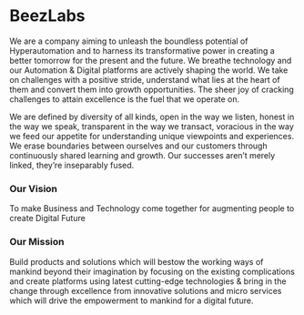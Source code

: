 # BeezLabs

We are a company aiming to unleash the boundless potential of Hyperautomation and to harness its transformative power in creating a better tomorrow for the present and the future. We breathe technology and our Automation & Digital platforms are actively shaping the world. We take on challenges with a positive stride, understand what lies at the heart of them and convert them into growth opportunities. The sheer joy of cracking challenges to attain excellence is the fuel that we operate on.

We are defined by diversity of all kinds, open in the way we listen, honest in the way we speak, transparent in the way we transact, voracious in the way we feed our appetite for understanding unique viewpoints and experiences. We erase boundaries between ourselves and our customers through continuously shared learning and growth. Our successes aren’t merely linked, they’re inseparably fused.

### Our Vision

To make Business and Technology come together for augmenting people to create Digital Future

### Our Mission
Build products and solutions which will bestow the working ways of mankind beyond their imagination by focusing on the existing complications and create platforms using latest cutting-edge technologies & bring in the change through excellence from innovative solutions and micro services which will drive the empowerment to mankind for a digital future.
